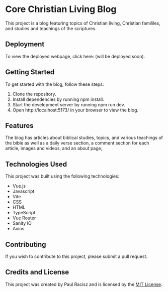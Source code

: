 # Core Christian Living Blog
This project is a blog featuring topics of Christian living, Christian famililes, and studies and teachings of the scriptures.

## Deployment
To view the deployed webpage, click here: (will be deployed soon).

## Getting Started
To get started with the blog, follow these steps:

1. Clone the repository.
2. Install dependencies by running npm install.
3. Start the development server by running npm run dev.
4. Open http://localhost:5173/ in your browser to view the blog.
## Features
The blog has articles about biblical studies, topics, and various teachings of the bible as well as a daily verse section, a comment section for each article, images and videos, and an about page,
## Technologies Used
This project was built using the following technologies:

* Vue.js
* Javascript
* Vite
* CSS
* HTML
* TypeScript
* Vue Router
* Sanity IO
* Axios
## Contributing
If you wish to contribute to this project, please submit a pull request.

## Credits and License
This project was created by Paul Racisz and is licensed by the [MIT License](https://github.com/Paulracisz/Core-Christian-Living-Blog/blob/main/LICENSE).
